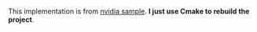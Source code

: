 This implementation is from [nvidia sample](https://github.com/NVIDIA/cuda-samples/tree/master/Samples/2_Concepts_and_Techniques/reduction). **I just use Cmake to rebuild the project**.